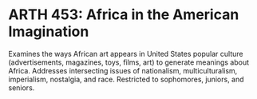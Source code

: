 # ARTH 453: Africa in the American Imagination

Examines the ways African art appears in United States popular culture (advertisements, magazines, toys, films, art) to generate meanings about Africa. Addresses intersecting issues of nationalism, multiculturalism, imperialism, nostalgia, and race. Restricted to sophomores, juniors, and seniors.